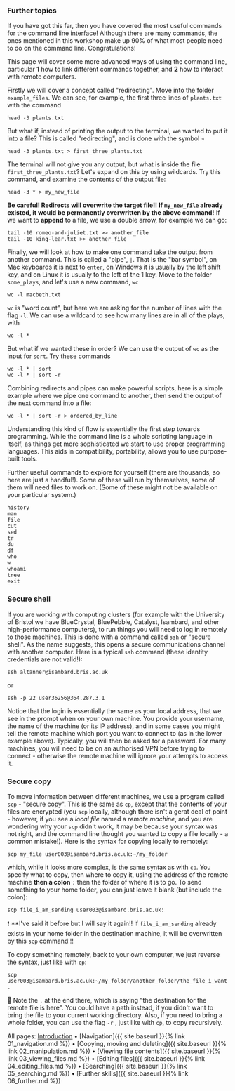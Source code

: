 ### Further topics

If you have got this far, then you have covered the most useful commands for the command line interface! Although there are many commands, the ones mentioned in this workshop make up 90% of what most people need to do on the command line. Congratulations!

This page will cover some more advanced ways of using the command line, particular **1** how to link different commands together, and **2** how to interact with remote computers. 

Firstly we will cover a concept called "redirecting". Move into the folder `example_files`. We can see, for example, the first three lines of `plants.txt` with the command

```
head -3 plants.txt
```

But what if, instead of printing the output to the terminal, we wanted to put it into a file? This is called "redirecting", and is done with the symbol `>`

```
head -3 plants.txt > first_three_plants.txt
```

The terminal will not give you any output, but what is inside the file `first_three_plants.txt`? Let's expand on this by using wildcards. Try this command, and examine the contents of the output file:

```
head -3 * > my_new_file
```

**Be careful! Redirects will overwrite the target file!! If `my_new_file` already existed, it would be permanently overwritten by the above command!** If we want to **append** to a file, we use a double arrow, for example we can go:

```
tail -10 romeo-and-juliet.txt >> another_file
tail -10 king-lear.txt >> another_file
```

Finally, we will look at how to make one command take the output from another command. This is called a "pipe", `|`. That is the "bar symbol", on Mac keyboards it is next to `enter`, on Windows it is usually by the left shift key, and on Linux it is usually to the left of the 1 key. Move to the folder `some_plays`, and let's use a new command, `wc`

```
wc -l macbeth.txt
```

`wc` is "word count", but here we are asking for the number of lines with the flag `-l`. We can use a wildcard to see how many lines are in all of the plays, with

```
wc -l *
```

But what if we wanted these in order? We can use the output of `wc` as the input for `sort`. Try these commands

```
wc -l * | sort
wc -l * | sort -r
```

Combining redirects and pipes can make powerful scripts, here is a simple example where we pipe one command to another, then send the output of the next command into a file:

```
wc -l * | sort -r > ordered_by_line
```

Understanding this kind of flow is essentially the first step towards programming. While the command line is a whole scripting language in itself, as things get more sophisticated we start to use proper programming languages. This aids in compatibility, portability, allows you to use purpose-built tools. 

Further useful commands to explore for yourself (there are thousands, so here are just a handful!). Some of these will run by themselves, some of them will need files to work on. (Some of these might not be available on your particular system.)

```
history
man
file
cut
sed
tr
du
df
who
w
whoami
tree
exit
```

### Secure shell

If you are working with computing clusters (for example with the University of Bristol we have BlueCrystal, BluePebble, Catalyst, Isambard, and other high-performance computers), to run things you will need to log in remotely to those machines. This is done with a command called `ssh` or "secure shell". As the name suggests, this opens a secure communications channel with another computer. Here is a typical `ssh` command (these identity credentials are not valid!):

```
ssh altanner@isambard.bris.ac.uk
```

or

```
ssh -p 22 user36256@364.287.3.1
```

Notice that the login is essentially the same as your local address, that we see in the prompt when on your own machine. You provide your username, the name of the machine (or its IP address), and in some cases you might tell the remote machine which port you want to connect to (as in the lower example above). Typically, you will then be asked for a password. For many machines, you will need to be on an authorised VPN before trying to connect - otherwise the remote machine will ignore your attempts to access it.

### Secure copy

To move information between different machines, we use a program called `scp` - "secure copy". This is the same as `cp`, except that the contents of your files are encrypted (you `scp` locally, although there isn't a gerat deal of point - however, if you see a *local file* named a *remote machine*, and you are wondering why your `scp` didn't work, it may be because your syntax was not right, and the command line thought you wanted to copy a file locally - a common mistake!). Here is the syntax for copying locally to remotely:

```
scp my_file user003@isambard.bris.ac.uk:~/my_folder
```

which, while it looks more complex, is the same syntax as with `cp`. You specify what to copy, then where to copy it, using the address of the remote machine **then a colon** `:` then the folder of where it is to go. To send something to your home folder, you can just leave it blank (but include the colon):

```
scp file_i_am_sending user003@isambard.bris.ac.uk:
```

❗ **I've said it before but I will say it again!! if `file_i_am_sending` already exists in your home folder in the destination machine, it will be overwritten by this `scp` command!!!

To copy something remotely, back to your own computer, we just reverse the syntax, just like with `cp`:

```
scp user003@isambard.bris.ac.uk:~/my_folder/another_folder/the_file_i_want .
```

💙 Note the `.` at the end there, which is saying "the destination for the remote file is here". You could have a path instead, if you didn't want to bring the file to your current working directory. Also, if you need to bring a whole folder, you can use the flag `-r` , just like with `cp`, to copy recursively.

All pages: [Introduction](https://altanner.github.io/intro_to_CLI) • [Navigation]({{ site.baseurl }}{% link 01_navigation.md %}) • [Copying, moving and deleting]({{ site.baseurl }}{% link 02_manipulation.md %}) • [Viewing file contents]({{ site.baseurl }}{% link 03_viewing_files.md %}) • [Editing files]({{ site.baseurl }}{% link 04_editing_files.md %}) • [Searching]({{ site.baseurl }}{% link 05_searching.md %}) • [Further skills]({{ site.baseurl }}{% link 06_further.md %})
